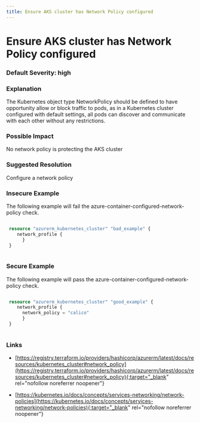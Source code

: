 ```yaml
---
title: Ensure AKS cluster has Network Policy configured
---
```


# Ensure AKS cluster has Network Policy configured

### Default Severity: <span class="severity high">high</span>

### Explanation

The Kubernetes object type NetworkPolicy should be defined to have opportunity allow or block traffic to pods, as in a Kubernetes cluster configured with default settings, all pods can discover and communicate with each other without any restrictions.

### Possible Impact
No network policy is protecting the AKS cluster

### Suggested Resolution
Configure a network policy


### Insecure Example

The following example will fail the azure-container-configured-network-policy check.
```terraform

 resource "azurerm_kubernetes_cluster" "bad_example" {
 	network_profile {
 	  }
 }
 
```



### Secure Example

The following example will pass the azure-container-configured-network-policy check.
```terraform

 resource "azurerm_kubernetes_cluster" "good_example" {
 	network_profile {
 	  network_policy = "calico"
 	  }
 }
 
```



### Links


- [https://registry.terraform.io/providers/hashicorp/azurerm/latest/docs/resources/kubernetes_cluster#network_policy](https://registry.terraform.io/providers/hashicorp/azurerm/latest/docs/resources/kubernetes_cluster#network_policy){:target="_blank" rel="nofollow noreferrer noopener"}

- [https://kubernetes.io/docs/concepts/services-networking/network-policies](https://kubernetes.io/docs/concepts/services-networking/network-policies){:target="_blank" rel="nofollow noreferrer noopener"}



